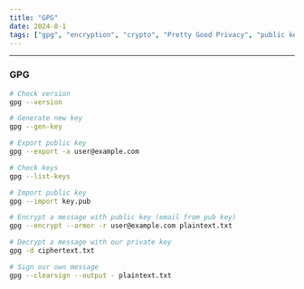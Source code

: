 ```yaml
---
title: "GPG"
date: 2024-8-1
tags: ["gpg", "encryption", "crypto", "Pretty Good Privacy", "public key", "private key"]
---
```


---
### GPG

```bash
# Check version
gpg --version
```

```bash
# Generate new key
gpg --gen-key
```

```bash
# Export public key
gpg --export -a user@example.com
```

```bash
# Check keys
gpg --list-keys
```

```bash
# Import public key
gpg --import key.pub
```

```bash
# Encrypt a message with public key (email from pub key)
gpg --encrypt --armor -r user@example.com plaintext.txt
```

```bash
# Decrypt a message with our private key
gpg -d ciphertext.txt 
```

```bash
# Sign our own message
gpg --clearsign --output - plaintext.txt
```

<br>
